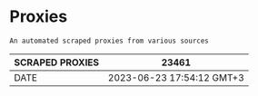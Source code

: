 # Proxies
    An automated scraped proxies from various sources

| SCRAPED PROXIES | 23461            |
|-----------------|---------------------------|
| DATE            | 2023-06-23 17:54:12 GMT+3          |